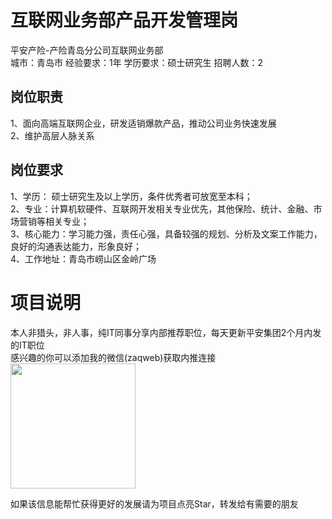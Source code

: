 # 互联网业务部产品开发管理岗
平安产险-产险青岛分公司互联网业务部  
城市：青岛市 经验要求：1年 学历要求：硕士研究生  招聘人数：2

## 岗位职责
1、面向高端互联网企业，研发适销爆款产品，推动公司业务快速发展   
2、维护高层人脉关系

## 岗位要求
1、学历： 硕士研究生及以上学历，条件优秀者可放宽至本科；   
2、专业：计算机软硬件、互联网开发相关专业优先，其他保险、统计、金融、市场营销等相关专业；   
3、核心能力：学习能力强，责任心强，具备较强的规划、分析及文案工作能力，良好的沟通表达能力，形象良好；   
4、工作地址：青岛市崂山区金岭广场

# 项目说明

本人非猎头，非人事，纯IT同事分享内部推荐职位，每天更新平安集团2个月内发的IT职位  
感兴趣的你可以添加我的微信(zaqweb)获取内推连接  
<img src="https://github.com/zaqweb/PA-IT-JOBS/blob/master/WechatICode.jpeg"  height="200" width="200">

如果该信息能帮忙获得更好的发展请为项目点亮Star，转发给有需要的朋友




